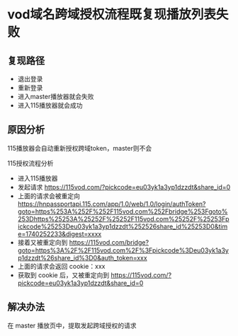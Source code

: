 # vod域名跨域授权流程既复现播放列表失败

## 复现路径

- 退出登录
- 重新登录
- 进入master播放器就会失败
- 进入115播放器就会成功

## 原因分析

115播放器会自动重新授权跨域token，master则不会

115授权流程分析

- 进入115播放器
- 发起请求 https://115vod.com/?pickcode=eu03yk1a3yp1dzzdt&share_id=0
- 上面的请求会被重定向 https://hnpassportapi.115.com/app/1.0/web/1.0/login/authToken?goto=https%253A%252F%252F115vod.com%252Fbridge%253Fgoto%253Dhttps%25253A%25252F%25252F115vod.com%25252F%25253Fpickcode%25253Deu03yk1a3yp1dzzdt%252526share_id%25253D0&time=1740252233&digest=xxxx
- 接着又被重定向到 https://115vod.com/bridge?goto=https%3A%2F%2F115vod.com%2F%3Fpickcode%3Deu03yk1a3yp1dzzdt%26share_id%3D0&auth_token=xxx
- 上面的请求会返回 cookie：xxx
- 获取到 cookie 后，又被重定向到 https://115vod.com/?pickcode=eu03yk1a3yp1dzzdt&share_id=0

## 解决办法

在 master 播放页中，提取发起跨域授权的请求
